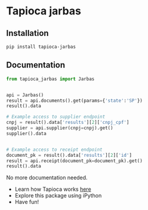 # Tapioca jarbas

## Installation
```
pip install tapioca-jarbas
```

## Documentation
``` python
from tapioca_jarbas import Jarbas


api = Jarbas()
result = api.documents().get(params={'state':'SP'})
result().data

# Example access to supplier endpoint
cnpj = result().data['results'][2]['cnpj_cpf']
supplier = api.supplier(cnpj=cnpj).get()
supplier().data


# Example access to receipt endpoint
document_pk = result().data['results'][2]['id']
result = api.receipt(document_pk=document_pk).get()
result().data

```

No more documentation needed.

- Learn how Tapioca works [here](http://tapioca-wrapper.readthedocs.org/en/stable/quickstart.html)
- Explore this package using iPython
- Have fun!
